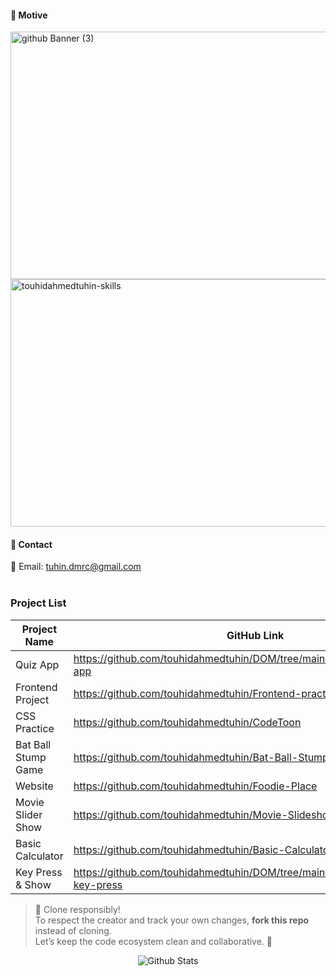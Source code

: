 ####  🎯 Motive

<img width="1584" height="396" alt="github Banner (3)" src="https://github.com/user-attachments/assets/19fa6e3a-3b18-4315-b43a-2b44ad203861" />


<!-- #### 💻 Skills -->
<!-- New banner -->
<img width="1584" height="396" alt="touhidahmedtuhin-skills" src="https://github.com/user-attachments/assets/0b4a6d19-9eba-4d53-95d4-d36092fdc134" />


<!-- <img width="1584" height="396" alt="touhidahmedtuhin-skills (3)" src="https://github.com/user-attachments/assets/547bd366-2b34-4d55-a76d-4a47f2894cbf" /> -->

<!--<img src="https://skillicons.dev/icons?i=bash,js,css,html,react,tailwind,bootstrap,figma,git,github" /> -->


<!-- #### 🔨 Workspace

<img src="https://skillicons.dev/icons?i=idea,vscode" /> -->

<!-- <img width="1584" height="396" alt="touhidahmedtuhin-skills" src="https://github.com/user-attachments/assets/27b1aefc-87b1-405a-949a-2e2850b601b7" /> -->

#### 👤 Contact

<div style="margin-bottom: 0;">
📨 Email: <a href="https://mail.google.com/mail/?view=cm&fs=1&to=tuhin.dmrc@gmail.com" target="_blank" rel="noopener noreferrer">tuhin.dmrc@gmail.com</a>
</div> </br>

### Project List
| Project Name          | GitHub Link                          |
|-----------------------|--------------------------------------|
| Quiz App             | https://github.com/touhidahmedtuhin/DOM/tree/main/DOM/Projects/Quiz-app |
| Frontend Project      | https://github.com/touhidahmedtuhin/Frontend-practice-projects  |
| CSS Practice      | https://github.com/touhidahmedtuhin/CodeToon  |
| Bat Ball Stump Game      | https://github.com/touhidahmedtuhin/Bat-Ball-Stump-cricket-mini-game   |
| Website      | https://github.com/touhidahmedtuhin/Foodie-Place   |
| Movie Slider Show      | https://github.com/touhidahmedtuhin/Movie-Slideshow   |
| Basic Calculator   | https://github.com/touhidahmedtuhin/Basic-Calculator  |
| Key Press & Show | https://github.com/touhidahmedtuhin/DOM/tree/main/DOM/Projects/15mini-key-press |


> 🚀 Clone responsibly!  
> To respect the creator and track your own changes, **fork this repo** instead of cloning.  
> Let’s keep the code ecosystem clean and collaborative. 🌱

<p align="center">
        <img src="https://raw.githubusercontent.com/mayhemantt/mayhemantt/Update/svg/Bottom.svg" alt="Github Stats" />
</p>


